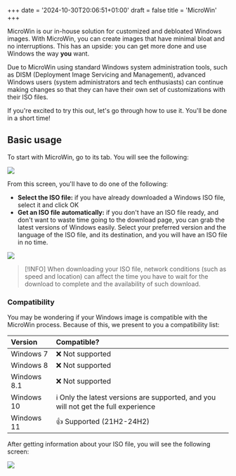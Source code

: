 +++
date = '2024-10-30T20:06:51+01:00'
draft = false
title = 'MicroWin'
+++

MicroWin is our in-house solution for customized and debloated Windows images. With MicroWin, you can create images that have minimal bloat and no interruptions. This has an upside: you can get more done and use Windows the way **you** want.

Due to MicroWin using standard Windows system administration tools, such as DISM (Deployment Image Servicing and Management), advanced Windows users (system administrators and tech enthusiasts) can continue making changes so that they can have their own set of customizations with their ISO files.

If you're excited to try this out, let's go through how to use it. You'll be done in a short time!

## Basic usage

To start with MicroWin, go to its tab. You will see the following:

![](/images/microwin/microwin-screen-dark.png)

From this screen, you'll have to do one of the following:

- **Select the ISO file:** if you have already downloaded a Windows ISO file, select it and click OK
- **Get an ISO file automatically:** if you don't have an ISO file ready, and don't want to waste time going to the download page, you can grab the latest versions of Windows easily. Select your preferred version and the language of the ISO file, and its destination, and you will have an ISO file in no time.

![](/images/microwin/microwin-downloader-dark.png)

> [!INFO]
When downloading your ISO file, network conditions (such as speed and location) can affect the time you have to wait for the download to complete and the availability of such download.

### Compatibility

You may be wondering if your Windows image is compatible with the MicroWin process. Because of this, we present to you a compatibility list:

| Version | Compatible? |
|:--|:--|
| Windows 7 | ❌ Not supported |
| Windows 8 | ❌ Not supported |
| Windows 8.1 | ❌ Not supported |
| Windows 10 | ℹ️ Only the latest versions are supported, and you will not get the full experience |
| Windows 11 | 👍 Supported (21H2-24H2) |

After getting information about your ISO file, you will see the following screen:

![](/images/microwin/microwin-screen-full-dark.png)